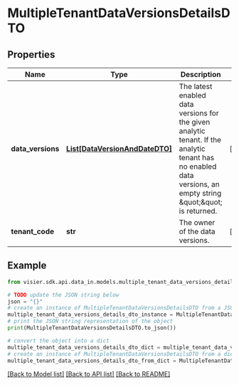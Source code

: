 # MultipleTenantDataVersionsDetailsDTO


## Properties

Name | Type | Description | Notes
------------ | ------------- | ------------- | -------------
**data_versions** | [**List[DataVersionAndDateDTO]**](DataVersionAndDateDTO.md) | The latest enabled data versions for the given analytic tenant. If the analytic tenant  has no enabled data versions, an empty string \&quot;\&quot; is returned. | [optional] 
**tenant_code** | **str** | The owner of the data versions. | [optional] 

## Example

```python
from visier.sdk.api.data_in.models.multiple_tenant_data_versions_details_dto import MultipleTenantDataVersionsDetailsDTO

# TODO update the JSON string below
json = "{}"
# create an instance of MultipleTenantDataVersionsDetailsDTO from a JSON string
multiple_tenant_data_versions_details_dto_instance = MultipleTenantDataVersionsDetailsDTO.from_json(json)
# print the JSON string representation of the object
print(MultipleTenantDataVersionsDetailsDTO.to_json())

# convert the object into a dict
multiple_tenant_data_versions_details_dto_dict = multiple_tenant_data_versions_details_dto_instance.to_dict()
# create an instance of MultipleTenantDataVersionsDetailsDTO from a dict
multiple_tenant_data_versions_details_dto_from_dict = MultipleTenantDataVersionsDetailsDTO.from_dict(multiple_tenant_data_versions_details_dto_dict)
```
[[Back to Model list]](../README.md#documentation-for-models) [[Back to API list]](../README.md#documentation-for-api-endpoints) [[Back to README]](../README.md)


